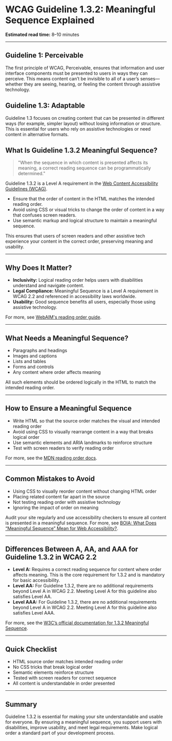 <!--
title: 1.3.2 - Meaningful Sequence
series: Making the Web Accessible for All
description: A practical guide to WCAG Guideline 1.3.2 (Meaningful Sequence)—what it means, why it matters, and how to ensure content is presented in a logical order for all users.
keywords: wcag 1.3.2, meaningful sequence, accessibility, web standards, reading order, digital inclusion
image: WCAG-Series-1.3.2.png
imageAlt: Blue text on yellow background saying, "Web Content Accessibiilty Guiedlines (WCAG) 1.3.2 Explained, Meaningful Sequence"
status: published
date: 2025-07-01
excerpt: This guideline ensures content is presented in a logical order for all users.
next: /wcag/WCAG-Guideline-1-3-3-Sensory-Characteristics-Explained, Guideline 1.3.3 - Sensory Characteristics
previous: /wcag/WCAG-Guideline-1-3-1-Info-and-Relationships-Explained, Guideline 1.3.1 - Info and Relationships
-->

# **WCAG Guideline 1.3.2: Meaningful Sequence Explained**

**Estimated read time:** 8–10 minutes

---

## **Guideline 1: Perceivable**

The first principle of WCAG, Perceivable, ensures that information and user interface components must be presented to users in ways they can perceive. This means content can’t be invisible to all of a user’s senses—whether they are seeing, hearing, or feeling the content through assistive technology.

## **Guideline 1.3: Adaptable**

Guideline 1.3 focuses on creating content that can be presented in different ways (for example, simpler layout) without losing information or structure. This is essential for users who rely on assistive technologies or need content in alternative formats.

## **What Is Guideline 1.3.2 Meaningful Sequence?**

<!-- [Illustration: Web page with highlighted reading order arrows for screen readers] -->

> "When the sequence in which content is presented affects its meaning, a correct reading sequence can be programmatically determined."

Guideline 1.3.2 is a Level A requirement in the [Web Content Accessibility Guidelines (WCAG)](https://www.w3.org/WAI/WCAG22/quickref/#meaningful-sequence).

- Ensure that the order of content in the HTML matches the intended reading order.
- Avoid using CSS or visual tricks to change the order of content in a way that confuses screen readers.
- Use semantic markup and logical structure to maintain a meaningful sequence.

This ensures that users of screen readers and other assistive tech experience your content in the correct order, preserving meaning and usability.

---

## **Why Does It Matter?**

<!-- [Infographic: Reading order arrows, screen reader icon, and user following content] -->

- **Inclusivity:** Logical reading order helps users with disabilities understand and navigate content.
- **Legal Compliance:** Meaningful Sequence is a Level A requirement in WCAG 2.2 and referenced in accessibility laws worldwide.
- **Usability:** Good sequence benefits all users, especially those using assistive technology.

For more, see [WebAIM's reading order guide](https://webaim.org/techniques/semanticstructure/#readingorder).

---

## **What Needs a Meaningful Sequence?**

<!-- [Grid: Paragraphs, headings, images, forms, all with reading order arrows] -->

- Paragraphs and headings
- Images and captions
- Lists and tables
- Forms and controls
- Any content where order affects meaning

All such elements should be ordered logically in the HTML to match the intended reading order.

---

## **How to Ensure a Meaningful Sequence**

<!-- [Side-by-side code snippets: Logical vs. illogical HTML order]
[Example: Form fields in correct sequence] -->

- Write HTML so that the source order matches the visual and intended reading order
- Avoid using CSS to visually rearrange content in a way that breaks logical order
- Use semantic elements and ARIA landmarks to reinforce structure
- Test with screen readers to verify reading order

For more, see the [MDN reading order docs](https://developer.mozilla.org/en-US/docs/Web/Accessibility/Understanding_WCAG/Perceivable#meaningful_sequence).

---

## **Common Mistakes to Avoid**

<!-- [Do/Don't graphic: Left side with logical order, right side with jumbled order] -->

- Using CSS to visually reorder content without changing HTML order
- Placing related content far apart in the source
- Not testing reading order with assistive technology
- Ignoring the impact of order on meaning

Audit your site regularly and use accessibility checkers to ensure all content is presented in a meaningful sequence. For more, see [BOIA: What Does “Meaningful Sequence” Mean for Web Accessibility?](https://www.boia.org/blog/what-does-meaningful-sequence-mean-for-web-accessibility).

---

## **Differences Between A, AA, and AAA for Guideline 1.3.2 in WCAG 2.2**

<!-- [Infographic: Three columns labeled A, AA, AAA with example requirements for each] -->

- **Level A:** Requires a correct reading sequence for content where order affects meaning. This is the core requirement for 1.3.2 and is mandatory for basic accessibility.
- **Level AA:** For Guideline 1.3.2, there are no additional requirements beyond Level A in WCAG 2.2. Meeting Level A for this guideline also satisfies Level AA.
- **Level AAA:** For Guideline 1.3.2, there are no additional requirements beyond Level A in WCAG 2.2. Meeting Level A for this guideline also satisfies Level AAA.

For more, see the [W3C’s official documentation for 1.3.2 Meaningful Sequence](https://www.w3.org/WAI/WCAG22/Understanding/meaningful-sequence.html).

---

## **Quick Checklist**

<!-- [Checklist graphic: Icons for each item (paragraph, heading, image, form, etc.)] -->

- HTML source order matches intended reading order
- No CSS tricks that break logical order
- Semantic elements reinforce structure
- Tested with screen readers for correct sequence
- All content is understandable in order presented

---

## **Summary**

<!-- [Illustration: User following a logical reading order with a screen reader] -->

Guideline 1.3.2 is essential for making your site understandable and usable for everyone. By ensuring a meaningful sequence, you support users with disabilities, improve usability, and meet legal requirements. Make logical order a standard part of your development process.

